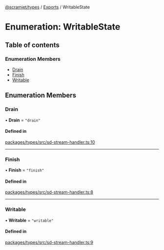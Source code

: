 [@scramjet/types](../README.md) / [Exports](../modules.md) / WritableState

# Enumeration: WritableState

## Table of contents

### Enumeration Members

- [Drain](WritableState.md#drain)
- [Finish](WritableState.md#finish)
- [Writable](WritableState.md#writable)

## Enumeration Members

### Drain

• **Drain** = ``"drain"``

#### Defined in

[packages/types/src/sd-stream-handler.ts:10](https://github.com/scramjetorg/transform-hub/blob/HEAD/packages/types/src/sd-stream-handler.ts#L10)

___

### Finish

• **Finish** = ``"finish"``

#### Defined in

[packages/types/src/sd-stream-handler.ts:8](https://github.com/scramjetorg/transform-hub/blob/HEAD/packages/types/src/sd-stream-handler.ts#L8)

___

### Writable

• **Writable** = ``"writable"``

#### Defined in

[packages/types/src/sd-stream-handler.ts:9](https://github.com/scramjetorg/transform-hub/blob/HEAD/packages/types/src/sd-stream-handler.ts#L9)
